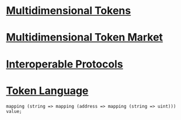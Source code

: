 # [Multidimensional Tokens](Multidimensional%20Tokens.md)
# [Multidimensional Token Market](Multidimensional%20Token%20Market.md)
# [Interoperable Protocols](Interoperable%20Protocols.md)
# [Token Language](Token%20Language.md)


```
mapping (string => mapping (address => mapping (string => uint))) value;
```